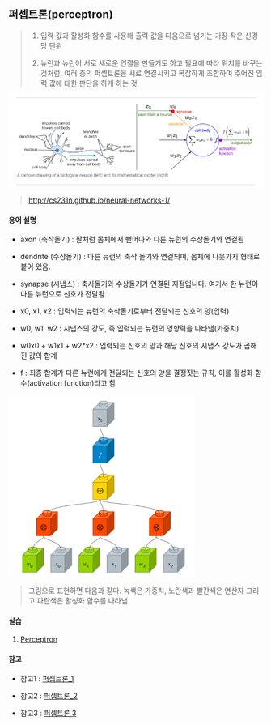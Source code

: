 ## 퍼셉트론(perceptron)

> 1. 입력 값과 활성화 함수를 사용해 출력 값을 다음으로 넘기는 가장 작은 신경망 단위
>
> 2. 뉴런과 뉴런이 서로 새로운 연결을 만들기도 하고 필요에 따라 위치를 바꾸는 것처럼, 여러 층의 퍼셉트론을 서로 연결시키고 복잡하게 조합하여 주어진 입력 값에 대한 판단을 하게 하는 것

![image-20200113181146450](images/image-20200113181146450.png)

> http://cs231n.github.io/neural-networks-1/

#### 용어 설명

- axon (축삭돌기) : 팔처럼 몸체에서 뻗어나와 다른 뉴런의 수상돌기와 연결됨
- dendrite (수상돌기) : 다른 뉴런의 축삭 돌기와 연결되며, 몸체에 나뭇가지 형태로 붙어 있음.
- synapse (시냅스) : 축사돌기와 수상돌기가 연결된 지점입니다. 여기서 한 뉴런이 다른 뉴런으로 신호가 전달됨.

- x0, x1, x2 : 입력되는 뉴런의 축삭돌기로부터 전달되는 신호의 양(입력)
- w0, w1, w2 : 시냅스의 강도, 즉 입력되는 뉴런의 영향력을 나타냄(가중치)
- w0x0 + w1x1 + w2*x2 : 입력되는 신호의 양과 해당 신호의 시냅스 강도가 곱해진 값의 합계
- f : 최종 합계가 다른 뉴런에게 전달되는 신호의 양을 결정짓는 규칙, 이를 활성화 함수(activation function)라고 함

![image-20200113181646143](images/image-20200113181646143.png)

> 그림으로 표현하면 다음과 같다. 녹색은 가중치, 노란색과 빨간색은 연산자 그리고 파란색은 활성화 함수를 나타냄







#### 실습

1. [Perceptron](https://github.com/madfalc0n/Image-analysis-and-develope/blob/master/Deep_Learning/20191230/1.3_perceptron.ipynb)

#### 참고
- 참고1 : [퍼셉트론_1](http://www.incodom.kr/%EA%B8%B0%EA%B3%84%ED%95%99%EC%8A%B5/%ED%8D%BC%EC%85%89%ED%8A%B8%EB%A1%A0)
- 참고2 : [퍼셉트론_2](https://wikidocs.net/24958)

- 참고3 : [퍼셉트론 3](https://tykimos.github.io/2017/01/27/MLP_Layer_Talk/)